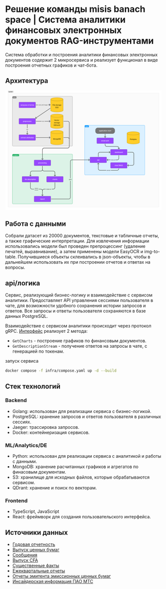 # Решение команды misis banach space | Система аналитики финансовых электронных документов RAG-инструментами

Система обработки и построения аналитики финансовых электронных документов содержит 2 микросервиса и реализует функционал в виде построения отчетных графиков и чат-бота.

## Архитектура

![Архитектура](./images/architecture.png)

## Работа с данными

Собрали датасет из 20000 документов, текстовые и табличные отчеты, а также графические интерпретации.
Для извлечения информации использовались модели был проведен препроцессинг (удаление печатей, выравнивание), а затем применены модели EasyOCR и img-to-table.
Получившиеся объекты склеивались в json-объекты, чтобы в дальнейшем использовать их при построении отчетов и ответах на вопросы.

## api/логика

Сервис, реализующий бизнес-логику и взаимодействие с сервисом аналитики.
Предоставляет API управления сессиями пользователя в чате, для возможности удобного сохранения истории запросов и ответов.
Все запросы и ответы пользователя сохраняются в базе данных PostgreSQL.

Взаимодействие с сервисом аналитики происходит через протокол gRPC.
[Интерфейс](./proto/analytics/analytics.proto) реализует 2 метода:

- `GetCharts` - построение графиков по финансовым документов.
- `GetDescriptionStream` - получение ответов на запросы в чате, с генерацией по токенам.

запуск сервиса
```bash
docker compose -f infra/compose.yaml up -d --build  
```

## Стек технологий

### Backend

- Golang: использован для реализации сервиса с бизнес-логикой.
- PostgreSQL: хранение запросов и ответов пользователя в различных сессиях.
- Jaeger: трассировка запросов.
- Docker: контейнеризация сервисов.

### ML/Analytics/DE

- Python: использован для реализации сервиса с аналитикой и работы с данными.
- MongoDB: хранение расчитанных графиков и агрегатов по финасовым документам.
- S3: хранилище для исходных файлов, которые обрабатываются сервисом.
- QDrant: хранение и поиск по векторам.

### Frontend

- TypeScript, JavaScript
- React: фреймворк для создания пользовательского интерфейса.

## Источники данных

- [Годовая отчетность](https://moskva.mts.ru/about/investoram-i-akcioneram/korporativnoe-upravlenie/raskritie-informacii/godovaya-otchetnost)
- [Выпуск ценных бумаг](https://moskva.mts.ru/about/investoram-i-akcioneram/korporativnoe-upravlenie/raskritie-informacii/vipusk-cennih-bumag)
- [Сообщения](https://moskva.mts.ru/about/investoram-i-akcioneram/korporativnoe-upravlenie/raskritie-informacii/soobshheniya)
- [Выпуск CFA](https://moskva.mts.ru/about/investoram-i-akcioneram/korporativnoe-upravlenie/raskritie-informacii/vypusk-cfa)
- [Существенные факты](https://moskva.mts.ru/about/investoram-i-akcioneram/korporativnoe-upravlenie/raskritie-informacii/sushhestvennie-fakti)
- [Ежеквартальные отчеты](https://moskva.mts.ru/about/investoram-i-akcioneram/korporativnoe-upravlenie/raskritie-informacii/ezhekvartalnie-otcheti)
- [Отчеты эмитента эмиссионных ценных бумаг](https://moskva.mts.ru/about/investoram-i-akcioneram/korporativnoe-upravlenie/raskritie-informacii/otchety-emitenta-emissionnyh-cennyh-bumag)
- [Инсайдерская информация ПАО МТС](https://moskva.mts.ru/about/investoram-i-akcioneram/korporativnoe-upravlenie/raskritie-informacii/insajderskaya-informacii-pao-mts)
